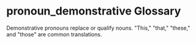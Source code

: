 # pronoun_demonstrative Glossary
Demonstrative pronouns replace or qualify nouns. "This," "that," "these," and "those" are common translations.